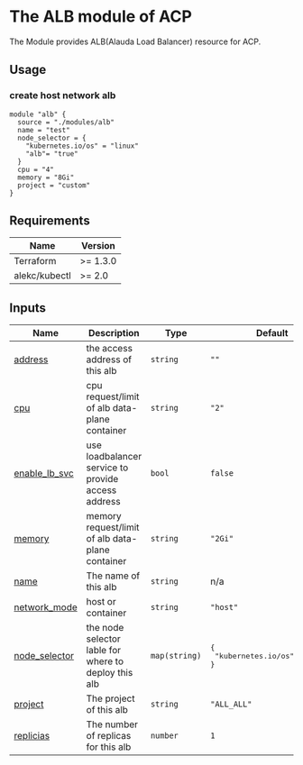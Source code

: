 # The ALB module of ACP

The Module provides ALB(Alauda Load Balancer) resource for ACP.

## Usage
### create host network alb
```
module "alb" {
  source = "./modules/alb"
  name = "test"
  node_selector = {
    "kubernetes.io/os" = "linux"
    "alb"= "true"
  }
  cpu = "4"
  memory = "8Gi"
  project = "custom"
}
```

## Requirements

| Name          | Version  |
| ------------- | -------- |
| Terraform     | >= 1.3.0 |
| alekc/kubectl | >= 2.0   |

## Inputs

| Name | Description | Type | Default | Required |
|------|-------------|------|---------|:--------:|
| <a name="input_address"></a> [address](#input\_address) | the access address of this alb | `string` | `""` | no |
| <a name="input_cpu"></a> [cpu](#input\_cpu) | cpu request/limit of alb data-plane container | `string` | `"2"` | no |
| <a name="input_enable_lb_svc"></a> [enable\_lb\_svc](#input\_enable\_lb\_svc) | use loadbalancer service to provide access address | `bool` | `false` | no |
| <a name="input_memory"></a> [memory](#input\_memory) | memory request/limit of alb data-plane container | `string` | `"2Gi"` | no |
| <a name="input_name"></a> [name](#input\_name) | The name of this alb | `string` | n/a | yes |
| <a name="input_network_mode"></a> [network\_mode](#input\_network\_mode) | host or container | `string` | `"host"` | no |
| <a name="input_node_selector"></a> [node\_selector](#input\_node\_selector) | the node selector lable for where to deploy this alb | `map(string)` | <pre>{<br/>  "kubernetes.io/os": "linux"<br/>}</pre> | no |
| <a name="input_project"></a> [project](#input\_project) | The project of this alb | `string` | `"ALL_ALL"` | no |
| <a name="input_replicias"></a> [replicias](#input\_replicias) | The number of replicas for this alb | `number` | `1` | no |
